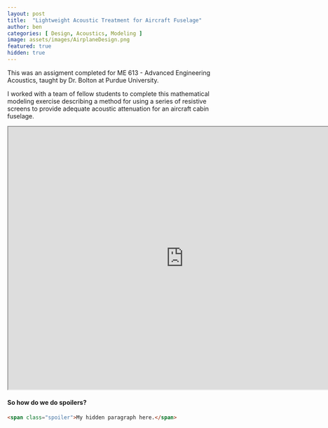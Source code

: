 ```yaml
---
layout: post
title:  "Lightweight Acoustic Treatment for Aircraft Fuselage"
author: ben
categories: [ Design, Acoustics, Modeling ]
image: assets/images/AirplaneDesign.png
featured: true
hidden: true
---
```


This was an assigment completed for ME 613 - Advanced Engineering Acoustics, taught by Dr. Bolton at Purdue University.

I worked with a team of fellow students to complete this mathematical modeling exercise describing a method for using a series of resistive screens to provide adequate acoustic attenuation for an aircraft cabin fuselage.


<iframe src="https://drive.google.com/file/d/1GcXLmHrp7ZqfF7GFRKvnnXymW4PJNTm7/preview" width="800" height="600" allow="autoplay"></iframe>

#### So how do we do spoilers?

```html
<span class="spoiler">My hidden paragraph here.</span>
```
